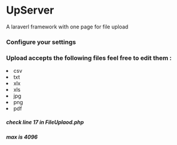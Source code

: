 # UpServer
A laraverl framework with one page for file upload 

<h3> Configure your settings </p>
<p Make sure you edit the databasename , username , password , and if you want to use in production turn debug off ,or change the host ip and port number   example.env and rename it to .env  </p>

<h3> Upload accepts the following files feel free to edit them :</h3>


<ui>
  <li>
    csv
  </li>
  <li>
    txt
  </li>
  <li>
    xlx
  </li>
  <li>
    xls
  </li> 
  <li>
    jpg
  </li>
  <li>
  png
  </li>
  <li>
    pdf
   </li>
</ui>

<h5> check line 17 in FileUplaod.php </h5>
<h5> max is 4096 </h5>




